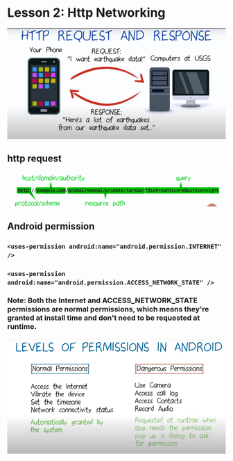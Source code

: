 # Lesson 2: Http Networking

<p align="center">
  <img src="./img/network1.PNG" />
</p>

## http request
<p align="center">
  <img src="./img/httpreq.PNG" />
</p>

## Android permission 

### `<uses-permission android:name="android.permission.INTERNET" />`
### `<uses-permission android:name="android.permission.ACCESS_NETWORK_STATE" />`
### Note: Both the Internet and ACCESS_NETWORK_STATE permissions are normal permissions, which means they're granted at install time and don't need to be requested at runtime.
<p align="center">
  <img src="./img/permission.PNG" />
</p>




